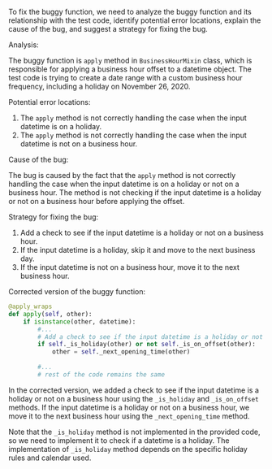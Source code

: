 To fix the buggy function, we need to analyze the buggy function and its relationship with the test code, identify potential error locations, explain the cause of the bug, and suggest a strategy for fixing the bug.

Analysis:

The buggy function is `apply` method in `BusinessHourMixin` class, which is responsible for applying a business hour offset to a datetime object. The test code is trying to create a date range with a custom business hour frequency, including a holiday on November 26, 2020.

Potential error locations:

1. The `apply` method is not correctly handling the case when the input datetime is on a holiday.
2. The `apply` method is not correctly handling the case when the input datetime is not on a business hour.

Cause of the bug:

The bug is caused by the fact that the `apply` method is not correctly handling the case when the input datetime is on a holiday or not on a business hour. The method is not checking if the input datetime is a holiday or not on a business hour before applying the offset.

Strategy for fixing the bug:

1. Add a check to see if the input datetime is a holiday or not on a business hour.
2. If the input datetime is a holiday, skip it and move to the next business day.
3. If the input datetime is not on a business hour, move it to the next business hour.

Corrected version of the buggy function:
```python
@apply_wraps
def apply(self, other):
    if isinstance(other, datetime):
        #...
        # Add a check to see if the input datetime is a holiday or not on a business hour
        if self._is_holiday(other) or not self._is_on_offset(other):
            other = self._next_opening_time(other)
        
        #...
        # rest of the code remains the same
```
In the corrected version, we added a check to see if the input datetime is a holiday or not on a business hour using the `_is_holiday` and `_is_on_offset` methods. If the input datetime is a holiday or not on a business hour, we move it to the next business hour using the `_next_opening_time` method.

Note that the `_is_holiday` method is not implemented in the provided code, so we need to implement it to check if a datetime is a holiday. The implementation of `_is_holiday` method depends on the specific holiday rules and calendar used.